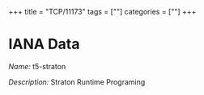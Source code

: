+++
title = "TCP/11173"
tags = [""]
categories = [""]
+++

# IANA Data

_Name:_ t5-straton

_Description:_ Straton Runtime Programing

